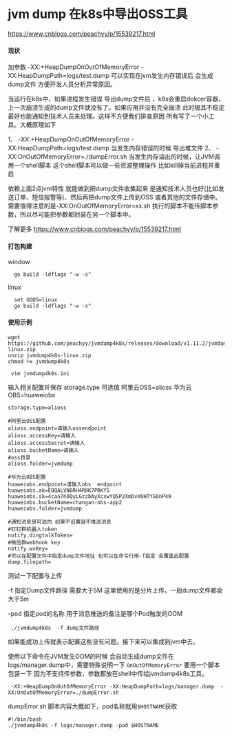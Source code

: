# jvm dump 在k8s中导出OSS工具

https://www.cnblogs.com/peachyy/p/15539217.html


#### 现状

加参数 -XX:+HeapDumpOnOutOfMemoryError -XX:HeapDumpPath=logs/test.dump 可以实现在jvm发生内存错误后 会生成dump文件 方便开发人员分析异常原因。

当运行在k8s中，如果进程发生错误 导出dump文件后 ，k8s会重启dokcer容器，上一次崩溃生成的dump文件就没有了。如果应用并没有完全崩溃 此时极其不稳定 最好也能通知到技术人员来处理。这样不方便我们排查原因 所有写了一个小工具。大概原理如下

1、 -XX:+HeapDumpOnOutOfMemoryError -XX:HeapDumpPath=logs/test.dump 当发生内存错误的时候 导出堆文件
2、 -XX:OnOutOfMemoryError=./dumpError.sh 当发生内存溢出的时候，让JVM调用一个shell脚本 这个shell脚本可以做一些资源整理操作 比如kill掉当前进程并重启

依赖上面2点jvm特性 就能做到把dump文件收集起来 是通知技术人员也好(比如发送订单、短信报警等)、然后再把dump文件上传到OSS 或者其他的文件存储中。 需要值得注意的是-XX:OnOutOfMemoryError=xx.sh 执行的脚本不能传脚本参数，所以尽可能把参数都封装在另一个脚本中。


了解更多 https://www.cnblogs.com/peachyy/p/15539217.html


#### 打包构建

window

```
  go build -ldflags "-w -s"
```

linux
```
  set GOOS=linux
  go build -ldflags "-w -s"
```

#### 使用示例
```
wget https://github.com/peachyy/jvmdump4k8s/releases/download/v1.11.2/jvmdump4k8s-linux.zip
unzip jvmdump4k8s-linux.zip 
chmod +x jvmdump4k8s

 vim jvmdump4k8s.ini 

```
输入相关配置并保存
storage.type 可选值 阿里云OSS=alioss 华为云OBS=huaweiobs

```
storage.type=alioss

#阿里云OSS配置
alioss.endpoint=请输入ossendpoint
alioss.accessKey=请输入
alioss.accessSecret=请输入
alioss.bucketName=请输入
#oss目录
alioss.folder=jvmdump

#华为云OBS配置
huaweiobs.endpoint=请输入obs  endpoint
huaweiobs.ak=EOQALVN6RH4R0K7PRKYS
huaweiobs.sk=4caa7n0QyLGzzbAyXcxwYQSP2XmDvX6HTYGOnP49
huaweiobs.bucketName=changan-obs-app2
huaweiobs.folder=jvmdump

#通知消息是可选的 如果不设置就不推送消息
#钉钉群机器人token
notify.dingtalkToken=
#微信群webhook key
notify.wxKey=
#可以在配置文件中指定dump文件地址 也可以在命令行用-f指定 会覆盖此配置
dump.filepath=
```
测试一下配置与上传 

-f 指定Dump文件路径 需要大于5M 这里使用的是分片上传。一般dump文件都会大于5m

-pod 指定pod的名称 用于消息推送的备注是哪个Pod触发的OOM

```
 ./jvmdump4k8s  -f dump文件路径 
```

如果能成功上传就表示配置这些没有问题。接下来可以集成到jvm中去。

使用以下命令在JVM发生OOM的时候 会自动生成dump文件在logs/manager.dump中，需要特殊说明一下 `OnOutOfMemoryError` 
要用一个脚本包装一下 因为不支持传参数，参数都放在shell中传给jvmdump4k8s工具。

```
 -XX:+HeapDumpOnOutOfMemoryError -XX:HeapDumpPath=logs/manager.dump  -XX:OnOutOfMemoryError=./dumpError.sh
```

dumpError.sh 脚本内容大概如下，pod名称就用`$HOSTNAME`获取 

```
#!/bin/bash
./jvmdump4k8s -f logs/manager.dump -pod $HOSTNAME
```
